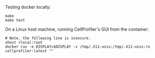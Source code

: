 Testing docker locally:

    make
    make test

On a Linux host machine, running CellProfiler's GUI from the container:

    # Note, the following line is insecure.
    xhost +local:root
    docker run -e DISPLAY=$DISPLAY -v /tmp/.X11-unix:/tmp/.X11-unix:ro cellprofiler:latest ""
